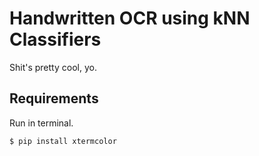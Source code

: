 # Handwritten OCR using kNN Classifiers
Shit's pretty cool, yo.

## Requirements
Run in terminal.
```
$ pip install xtermcolor
```
